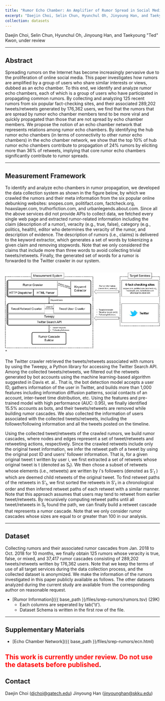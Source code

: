 ```yaml
---
title: "Rumor Echo Chamber: An Amplifier of Rumor Spread in Social Media"
excerpt: "Daejin Choi, Selin Chun, Hyunchul Oh, Jinyoung Han, and Taekyoung 'Ted' Kwon"
collection: datasets
---
```


Daejin Choi, Selin Chun, Hyunchul Oh, Jinyoung Han, and Taekyoung "Ted" Kwon, under review

-----

## Abstract
Spreading rumors on the Internet has become increasingly pervasive due to the
proliferation of online social media. This paper investigates how rumors are
amplified by a group of users who share similar interests or views, dubbed as an
echo chamber. To this end, we identify and analyze rumor echo chambers, each of 
which is a group of users who have participated in propagating common rumors. 
By collecting and analyzing 125 recent rumors from six popular fact-checking sites, 
and their associated 289,202 tweets/retweets generated by 176,362 users, we find 
that the rumors that are spread by rumor echo chamber members tend to be more viral 
and quickly propagated than those that are not spread by echo chamber members. We 
propose the notion of an echo chamber network that represents relations among rumor 
echo chambers. By identifying the hub rumor echo chambers (in terms of connectivity 
to other rumor echo chambers) in the echo chamber network, we show that the top 10% 
of hub rumor echo chambers contribute to propagation of 24% rumors by eliciting
more than 36% of retweets, implying that core rumor echo chambers significantly
contribute to rumor spreads.


-----
## Measurement Framework

To identify and analyze echo chambers in rumor propagation, we developed the
data collection system as shown in the figure below, by which we crawled
the rumors and their meta information from the six popular online debunking
websites: snopes.com, politifact.com, factcheck.org, hoaxslayer.com, 
truthorfiction.com, and urbanlegends.about.com. Since all the above services 
did not provide APIs to collect data, we fetched every single web page and 
extracted rumor-related information including the claim (description of a rumor), 
veracity (e.g., true, false), category (e.g., politics, health), editor who 
determines the veracity of the rumor, and description of evidence. The description 
of rumors (i.e., claims) is delivered to the keyword extractor, which generates 
a set of words by tokenizing a given claim and removing stopwords. Note that we 
only considered the claims that include more than three words to avoid collecting 
trivial tweets/retweets. Finally, the generated set of words for a rumor is
forwarded to the Twitter crawler in our system. 

<br/><img src='/files/srep-rumors/Fig7.jpg'>"

The Twitter crawler retrieved the tweets/retweets associated with rumors by
using the Tweepy, a Python library for accessing the Twitter
Search API. Among the collected tweets/retweets, we filtered
out the retweets generated by bot accounts using the machine learning-based
algorithm suggested in Davis et. al.. That is, the bot detection
model accepts a user ID, gathers information of the user in Twitter, and builds
more than 1,000 features including information diffusion patterns, social
contacts of an account, inter-tweet time distribution, etc. Using the features
and pre-trained model with high performance (AUC: 0.95), we finally identified
15.5% accounts as bots, and their tweets/retweets are removed while building
rumor cascades. We also collected the information of users associated with the
collected tweets/retweets, including the follower/following information and all
the tweets posted on the timeline.

Using the collected tweet/retweets of the crawled rumors, we build rumor
cascades, where nodes and edges represent a set of tweet/retweets and
retweeting actions, respectively. Since the crawled retweets include only the
original tweet information, we infer the retweet path of a tweet by using the
original post ID and users' follower information. That is, for a given original
tweet t written by user i, we first extracted a set of retweets whose
original tweet is t (denoted as S<sub>t</sub>). We then chose a subset of retweets
whose elements (i.e., retweets) are written by i's followers (denoted as
S'<sub>t</sub> ) which are deemed child retweets of the original tweet. To find
retweet paths of the retweets in S'<sub>t</sub>, we first sorted the retweets in
S'<sub>t</sub> in a chronological order and then inferred retweet paths of each
retweet with a similar manner. Note that this approach assumes that users may
tend to retweet from earlier tweet/retweets. By recursively computing retweet
paths until all tweet/retweets in S<sub>t</sub> found the path, we can finally build a
retweet cascade that represents a rumor cascade. Note that we only consider
rumor cascades whose sizes are equal to or greater than 100 in our analysis.

-----
## Dataset

Collecting rumors and their associated rumor cascades from Jan. 2018 to Oct.
2018 for 10 months, we finally obtain 125 rumors whose veracity is true, false,
or mixed, and 37,417 rumor cascades consisting of 289,202 tweets/retweets
written by 176,362 users. Note that we keep the terms of use of all target
services during the data collection process, and the collected dataset is
anonymized. We make the information of the rumors investigated in this paper
publicly available as follows. The other datasets analyzed during the current 
study are available from the corresponding author on reasonable request. 

* [Rumor Information]({{ base_path }}/files/srep-rumors/rumors.tsv) (29K)
  * Each columns are seperated by tab('\t').
  * Dataset Schema is written in the first row of the file.

-----
## Supplementary Materials

* [Echo Chamber Network]({{ base_path }}/files/srep-rumors/ecn.html)

<span style="color:red">This work is currently under review. Do not use the datasets before published</span>.
-----
## Contact
Daejin Choi (djchoi@gatech.edu)
Jinyoung Han (jinyounghan@skku.edu)

